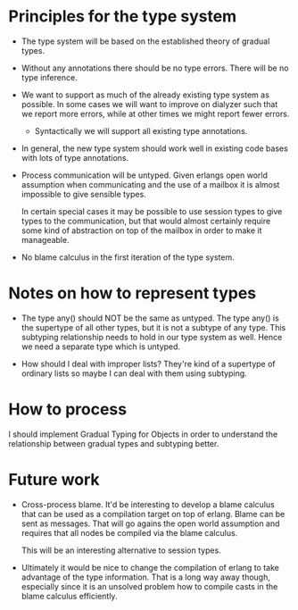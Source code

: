 # Principles for the type system

* The type system will be based on the established theory of gradual types.

* Without any annotations there should be no type errors. There will be no
  type inference.

* We want to support as much of the already existing type system as possible.
  In some cases we will want to improve on dialyzer such that we report
  more errors, while at other times we might report fewer errors.

  * Syntactically we will support all existing type annotations.

* In general, the new type system should work well in existing code bases
  with lots of type annotations.

* Process communication will be untyped. Given erlangs open world assumption
  when communicating and the use of a mailbox it is almost impossible to give
  sensible types.

  In certain special cases it may be possible to use session types to
  give types to the communication, but that would almost certainly
  require some kind of abstraction on top of the mailbox in order to make
  it manageable.

* No blame calculus in the first iteration of the type system.

# Notes on how to represent types

* The type any() should NOT be the same as untyped. The type any() is the
  supertype of all other types, but it is not a subtype of any type. This
  subtyping relationship needs to hold in our type system as well. Hence
  we need a separate type which is untyped.

* How should I deal with improper lists? They're kind of a supertype of
  ordinary lists so maybe I can deal with them using subtyping.

# How to process

I should implement Gradual Typing for Objects in order to understand the
relationship between gradual types and subtyping better.

# Future work

* Cross-process blame. It'd be interesting to develop a blame calculus that
  can be used as a compilation target on top of erlang. Blame can be sent
  as messages. That will go agains the open world assumption and requires
  that all nodes be compiled via the blame calculus.

  This will be an interesting alternative to session types.

* Ultimately it would be nice to change the compilation of erlang to
  take advantage of the type information. That is a long way away
  though, especially since it is an unsolved problem how to compile casts in
  the blame calculus efficiently.

